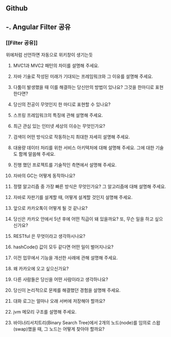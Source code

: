 ## Github

## -. Angular Filter 공유
### [[Filter 공유]]

위에처럼 선언하면 자동으로 위키창이 생기는듯



1. MVC1과 MVC2 패턴의 차이를 설명해 주세요.

2. 자바 기술로 작성된 미래가 기대되는 프레임워크와 그 이유를 설명해 주세요.

3. 다툼이 발생했을 때 이를 해결하는 당신만의 방법이 있나요? 그것을 한마디로 표현한다면?

4. 당신의 전공이 무엇인지 한 마디로 표현할 수 있나요?

5. 스프링 프레임워크의 특징에 관해 설명해 주세요.

6. 최근 관심 있는 인터넷 세상의 이슈는 무엇인가요?

7. 검색이 어떤 방식으로 작동하는지 최대한 자세히 설명해 주세요.

8. 대용량 데이터 처리를 위한 서비스 아키텍처에 대해 설명해 주세요. 그에 대한 기술도 함께 말씀해 주세요.

9. 진행 했던 프로젝트를 기술적인 측면에서 설명해 주세요.

10. 자바의 GC는 어떻게 동작하나요?

11. 정렬 알고리즘 중 가장 빠른 방식은 무엇인가요? 그 알고리즘에 대해 설명해 주세요.

12. 자바로 자판기를 설계할 때, 어떻게 설계할 것인지 설명해 주세요.



27. 앞으로 카카오톡이 어떻게 될 것 같나요?

28. 당신은 카카오 안에서 5년 후에 어떤 직급이 돼 있을까요? 또, 무슨 일을 하고 싶으신가요?

29. RESTful 은 무엇이라고 생각하시나요?

30. hashCode() 값이 모두 같다면 어떤 일이 벌어지나요?

31. 이전 업무에서 기능을 개선한 사례에 관해 설명해 주세요.

32. 왜 카카오에 오고 싶으신가요?

33. 다른 사람들은 당신을 어떤 사람이라고 생각하나요?

34. 당신이 논리적으로 문제를 해결했던 경험을 설명해 주세요.

35. 대화 로그는 얼마나 오래 서버에 저장해야 할까요?

64. jvm 메모리 구조를 설명해 주세요.
65. 바이너리서치트리(Binary Search Tree)에서 2개의 노드(node)를 임의로 스왑(swap)했을 때, 그 노드는 어떻게 찾아야 할까요?
